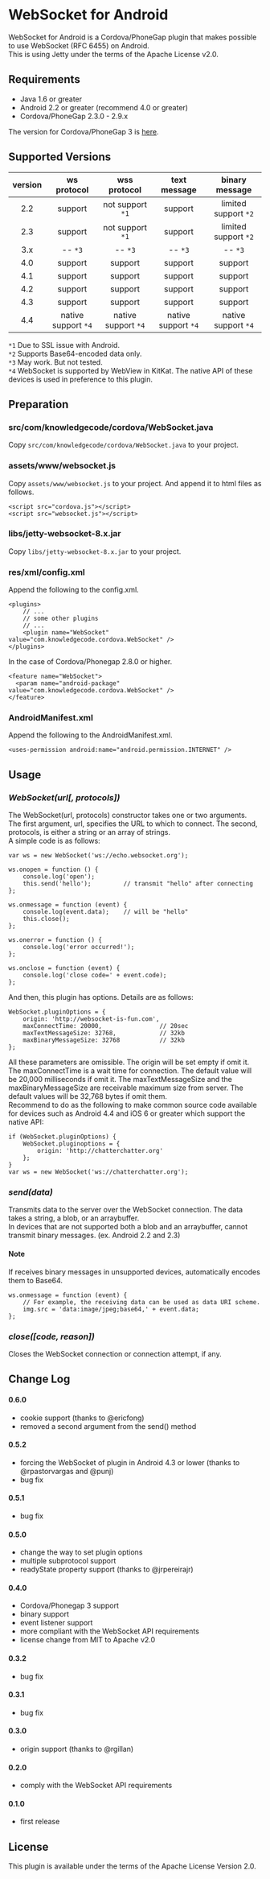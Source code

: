 # WebSocket for Android
WebSocket for Android is a Cordova/PhoneGap plugin that makes possible to use WebSocket (RFC 6455) on Android.  
This is using Jetty under the terms of the Apache License v2.0.  

## Requirements
 - Java 1.6 or greater  
 - Android 2.2 or greater (recommend 4.0 or greater)  
 - Cordova/PhoneGap 2.3.0 - 2.9.x  

The version for Cordova/PhoneGap 3 is [here](https://github.com/knowledgecode/WebSocket-for-Android/tree/master).  

## Supported Versions
| version | ws protocol        | wss protocol       | text message       | binary message      |
|:-------:|:------------------:|:------------------:|:------------------:|:-------------------:|
| 2.2     | support            | not support `*1`   | support            | limited support `*2`|
| 2.3     | support            | not support `*1`   | support            | limited support `*2`|
| 3.x     | -- `*3`            | -- `*3`            | -- `*3`            | -- `*3`             |
| 4.0     | support            | support            | support            | support             |
| 4.1     | support            | support            | support            | support             |
| 4.2     | support            | support            | support            | support             |
| 4.3     | support            | support            | support            | support             |
| 4.4     | native support `*4`| native support `*4`| native support `*4`| native support `*4` |

`*1` Due to SSL issue with Android.  
`*2` Supports Base64-encoded data only.  
`*3` May work. But not tested.  
`*4` WebSocket is supported by WebView in KitKat. The native API of these devices is used in preference to this plugin.  

## Preparation
### src/com/knowledgecode/cordova/WebSocket.java
Copy `src/com/knowledgecode/cordova/WebSocket.java` to your project.  

### assets/www/websocket.js
Copy `assets/www/websocket.js` to your project. And append it to html files as follows.  

    <script src="cordova.js"></script>
    <script src="websocket.js"></script>

### libs/jetty-websocket-8.x.jar
Copy `libs/jetty-websocket-8.x.jar` to your project.  

### res/xml/config.xml
Append the following to the config.xml.  

    <plugins>
        // ...
        // some other plugins
        // ...
        <plugin name="WebSocket" value="com.knowledgecode.cordova.WebSocket" />
    </plugins>

In the case of Cordova/Phonegap 2.8.0 or higher.  

    <feature name="WebSocket">
      <param name="android-package" value="com.knowledgecode.cordova.WebSocket" />
    </feature>

### AndroidManifest.xml
Append the following to the AndroidManifest.xml.  

    <uses-permission android:name="android.permission.INTERNET" />

## Usage
### *WebSocket(url[, protocols])*
The WebSocket(url, protocols) constructor takes one or two arguments. The first argument, url, specifies the URL to which to connect. The second, protocols, is either a string or an array of strings.  
A simple code is as follows:  

    var ws = new WebSocket('ws://echo.websocket.org');

    ws.onopen = function () {
        console.log('open');
        this.send('hello');         // transmit "hello" after connecting
    };

    ws.onmessage = function (event) {
        console.log(event.data);    // will be "hello"
        this.close();
    };

    ws.onerror = function () {
        console.log('error occurred!');
    };

    ws.onclose = function (event) {
        console.log('close code=' + event.code);
    };

And then, this plugin has options. Details are as follows:  

    WebSocket.pluginOptions = {
        origin: 'http://websocket-is-fun.com',
        maxConnectTime: 20000,                // 20sec
        maxTextMessageSize: 32768,            // 32kb
        maxBinaryMessageSize: 32768           // 32kb
    };

All these parameters are omissible. The origin will be set empty if omit it. The maxConnectTime is a wait time for connection. The default value will be 20,000 milliseconds if omit it. The maxTextMessageSize and the maxBinaryMessageSize are receivable maximum size from server. The default values will be 32,768 bytes if omit them.  
Recommend to do as the following to make common source code available for devices such as Android 4.4 and iOS 6 or greater which support the native API:  

    if (WebSocket.pluginOptions) {
        WebSocket.pluginoptions = {
            origin: 'http://chatterchatter.org'
        };
    }
    var ws = new WebSocket('ws://chatterchatter.org');

### *send(data)*
Transmits data to the server over the WebSocket connection. The data takes a string, a blob, or an arraybuffer.  
In devices that are not supported both a blob and an arraybuffer, cannot transmit binary messages. (ex. Android 2.2 and 2.3)  

#### Note
If receives binary messages in unsupported devices, automatically encodes them to Base64.  

    ws.onmessage = function (event) {
        // For example, the receiving data can be used as data URI scheme.
        img.src = 'data:image/jpeg;base64,' + event.data;
    };

### *close([code, reason])*
Closes the WebSocket connection or connection attempt, if any.  

## Change Log
#### 0.6.0
* cookie support (thanks to @ericfong)  
* removed a second argument from the send() method  

#### 0.5.2
* forcing the WebSocket of plugin in Android 4.3 or lower (thanks to @rpastorvargas and @punj)  
* bug fix  

#### 0.5.1
* bug fix  

#### 0.5.0
* change the way to set plugin options  
* multiple subprotocol support  
* readyState property support (thanks to @jrpereirajr)  

#### 0.4.0
* Cordova/Phonegap 3 support  
* binary support  
* event listener support  
* more compliant with the WebSocket API requirements  
* license change from MIT to Apache v2.0  

#### 0.3.2
* bug fix  

#### 0.3.1
* bug fix  

#### 0.3.0
* origin support (thanks to @rgillan)  

#### 0.2.0
* comply with the WebSocket API requirements  

#### 0.1.0
* first release  

## License
This plugin is available under the terms of the Apache License Version 2.0.
